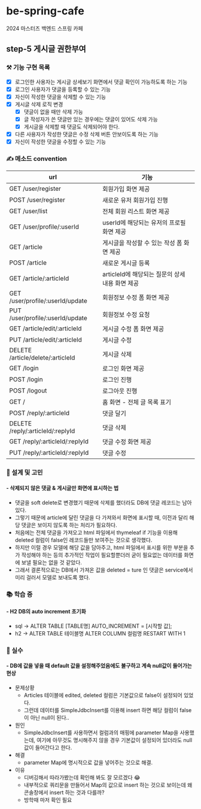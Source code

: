 # be-spring-cafe

2024 마스터즈 백엔드 스프링 카페

## step-5 게시글 권한부여

### ⚒ 기능 구현 목록

- [x] 로그인한 사용자는 게시글 상세보기 화면에서 댓글 확인이 가능하도록 하는 기능
- [x] 로그인 사용자가 댓글을 등록할 수 있는 기능
- [x] 자신이 작성한 댓글을 삭제할 수 있는 기능
- [x] 게시글 삭제 로직 변경
  - [x] 댓글이 없을 때만 삭제 가능
  - [x] 글 작성자가 쓴 댓글만 있는 경우에는 댓글이 있어도 삭제 가능
  - [x] 게시글을 삭제할 때 댓글도 삭제되어야 한다.
- [x] 다른 사용자가 작성한 댓글은 수정 삭제 버튼 안보이도록 하는 기능
- [x] 자신이 작성한 댓글을 수정할 수 있는 기능

### ✍️ 메소드 convention

| url                               | 기능                              |
|-----------------------------------|---------------------------------|
| GET /user/register                | 회원가입 화면 제공                      |
| POST /user/register               | 새로운 유저 회원가입 진행                  |
| GET /user/list                    | 전체 회원 리스트 화면 제공                 |
| GET /user/profile/:userId         | userId에 해당되는 유저의 프로필 화면 제공      |
| GET /article                      | 게시글을 작성할 수 있는 작성 폼 화면 제공        |
| POST /article                     | 새로운 게시글 등록                      |
| GET /article/:articleId           | articleId에 해당되는 질문의 상세 내용 화면 제공 |
| GET /user/profile/:userId/update  | 회원정보 수정 폼 화면 제공                 |
| PUT /user/profile/:userId/update  | 회원정보 수정 요청                      |
| GET /article/edit/:articleId      | 게시글 수정 폼 화면 제공                  |
| PUT /article/edit/:articleId      | 게시글 수정                          |
| DELETE /article/delete/:articleId | 게시글 삭제                          |
| GET /login                        | 로그인 화면 제공                       |
| POST /login                       | 로그인 진행                          |
| POST /logout                      | 로그아웃 진행                         |
| GET /                             | 홈 화면 - 전체 글 목록 표기               |
| POST /reply/:articleId            | 댓글 달기                           |
| DELETE /reply/:articleId/:replyId | 댓글 삭제                           |
| GET /reply/:articleId/:replyId    | 댓글 수정 화면 제공                     |
| PUT /reply/:articleId/:replyId    | 댓글 수정                           |

### 🤔 설계 및 고민
#### - 삭제되지 않은 댓글 & 게시글만 화면에 표시하는 법
- 댓글을 soft delete로 변경했기 때문에 삭제를 했더라도 DB에 댓글 레코드는 남아있다.
- 그렇기 때문에 article에 달린 댓글을 다 가져와서 화면에 표시할 때, 이전과 달리 해당 댓글은 보이지 않도록 하는 처리가 필요하다.
- 처음에는 전체 댓글을 가져오고 html 파일에서 thymeleaf if 기능을 이용해 deleted 컬럼이 false인 레코드들만 보여주는 것으로 생각했다.
- 하지만 이럴 경우 모델에 해당 값을 담아주고, html 파일에서 표시를 위한 부분을 추가 작성해야 하는 등의 추가적인 작업이 필요할뿐더러
굳이 필요없는 데이터를 화면에 보낼 필요는 없을 것 같았다.
- 그래서 결론적으로는 DB에서 가져온 값을 deleted = ture 인 댓글은 service에서 미리 걸러서 모델로 보내도록 했다.

### 📚 학습 중
#### - H2 DB의 auto increment 초기화
- sql -> ALTER TABLE [TABLE명] AUTO_INCREMENT = [시작할 값];
- h2 -> ALTER TABLE 테이블명 ALTER COLUMN 컬럼명 RESTART WITH 1

### 🎡 실수
#### - DB에 값을 넣을 때 default 값을 설정해주었음에도 불구하고 계속 null값이 들어가는 현상
- 문제상황
  - Articles 테이블에 edited, deleted 컬럼은 기본값으로 false이 설정되어 있었다.
  - 그런데 데이터를 SimpleJdbcInsert를 이용해 insert 하면 해당 컬럼이 false이 아닌 null이 된다..
- 원인
  - SimpleJdbcInsert를 사용하면서 컬럼과의 매핑에 parameter Map을 사용했는데, 여기에 아무것도 명시해주지 않을 경우
  기본값이 설정되어 있더라도 null 값이 들어간다고 한다.
- 해결
  - parameter Map에 명시적으로 값을 넣어주는 것으로 해결.
- 이유
  - 디버깅해서 따라가봤는데 확인해 봐도 잘 모르겠다 😂
  - 내부적으로 쿼리문을 만들어서 Map의 값으로 insert 하는 것으로 보이는데 왜 콘솔창에서 insert 하는 것과 다를까?
  - 방학때 마저 확인 필요
